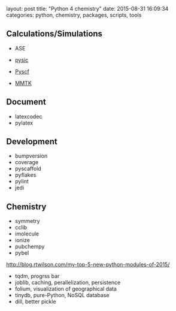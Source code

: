layout: post
title:  "Python 4 chemistry"
date:   2015-08-31 16:09:34
categories: python, chemistry, packages, scripts, tools




## Calculations/Simulations

* ASE
* [pysic](https://github.com/thynnine/pysic)

* [Pyscf](https://github.com/sunqm/pyscf)
* [MMTK]()

## Document

* latexcodec
* pylatex

## Development

* bumpversion
* coverage
* pyscaffold
* pyflakes
* pylint
* jedi

## Chemistry

* symmetry
* cclib
* imolecule
* ionize
* pubchempy
* pybel

http://blog.rtwilson.com/my-top-5-new-python-modules-of-2015/

* tqdm, progrss bar
* joblib, caching, perallelization, persistence
* folium, visualization of geographical data
* tinydb, pure-Python, NoSQL database
* dill, better pickle
